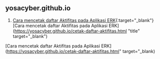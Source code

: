 ## yosacyber.github.io

1. [Cara mencetak daftar Aktifitas pada Aplikasi ERK](https://yosacyber.github.io/cetak-daftar-aktifitas.html){:target="_blank"}
[Cara mencetak daftar Aktifitas pada Aplikasi ERK](https://yosacyber.github.io/cetak-daftar-aktifitas.html "title" target="_blank")

[Cara mencetak daftar Aktifitas pada Aplikasi ERK](https://yosacyber.github.io/cetak-daftar-aktifitas.html" target="_blank)

